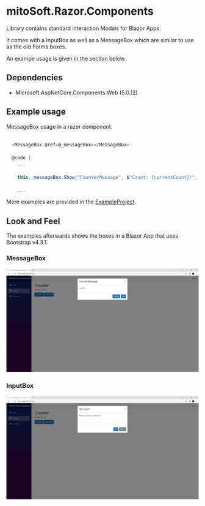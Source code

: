# mitoSoft.Razor.Components
Library contains standard interaction Modals for Blazor Apps.

It comes with a InputBox as well as a MessageBox which are similar to use as the old Forms boxes.

An exampe usage is given in the section below.

## Dependencies

 - Microsoft.AspNetCore.Components.Web (5.0.12)

## Example usage

MessageBox usage in a razor component.

```c#
  
  <MessageBox @ref=@_messageBox></MessageBox>
  
  @code {
	...
	
	this._messageBox.Show("CounterMessage", $"Count: {currentCount}!", Enums.DialogButtons.OK);
  
	...
```

More examples are provided in the [ExampleProject](mitoSoft.Razor.Components.Example).

## Look and Feel

The examples afterwards shows the boxes in a Blazor App that uses Bootstrap v4.3.1.

### MessageBox

![Screenshot](MessageBoxExample.png)

### InputBox

![Screenshot](InputBoxExample.png)

